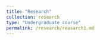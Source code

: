 ```yaml
---
title: "Research"
collection: research
type: "Undergraduate course"
permalink: /research/reasarch1.md
---
```

